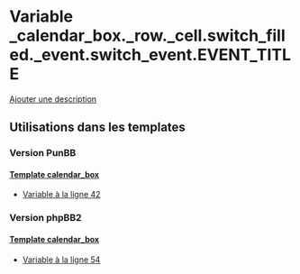 # Variable _calendar_box._row._cell.switch_filled._event.switch_event.EVENT_TITLE
[Ajouter une description](https://fa-tvars.appspot.com/var/_calendar_box._row._cell.switch_filled._event.switch_event.EVENT_TITLE)

## Utilisations dans les templates

### Version PunBB

#### [Template calendar_box](punbb/calendar_box.md)
* [Variable &agrave; la ligne 42](../punbb/calendar_box.tpl#L42)

### Version phpBB2

#### [Template calendar_box](subsilver/calendar_box.md)
* [Variable &agrave; la ligne 54](../subsilver/calendar_box.tpl#L54)